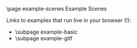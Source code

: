 \page example-scenes Example Scenes

Links to examples that run live in your browser (!):
- \subpage example-basic
- \subpage example-gltf
